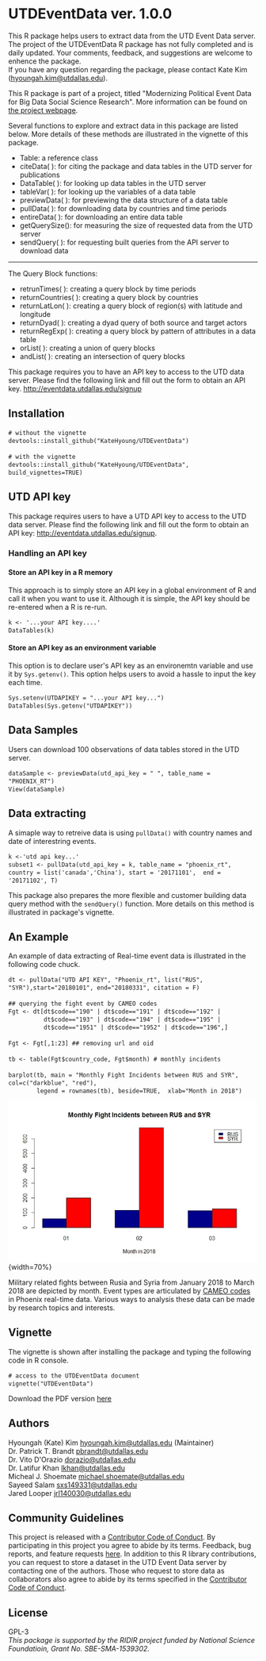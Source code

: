 # UTDEventData ver. 1.0.0

This R package helps users to extract data from the UTD Event Data server. The project of the UTDEventData R package has not fully completed and is daily updated. Your comments, feedback, and suggestions are welcome to enhence the package.   
If you have any question regarding the package, please contact Kate Kim (<hyoungah.kim@utdallas.edu>).

This R package is part of a project, titled "Modernizing Political Event Data for Big Data Social Science Research". More information can be found on [the project webpage](http://eventdata.utdallas.edu/data.html).

Several functions to explore and extract data in this package are listed below. More details of these methods are illustrated in the vignette of this package. 

- Table: a reference class 
- citeData( ): for citing the package and data tables in the UTD server for publications
- DataTable( ): for looking up data tables in the UTD server 
- tableVar( ): for looking up the variables of a data table
- previewData( ): for previewing the data structure of a data table
- pullData( ): for downloading data by countries and time periods 
- entireData( ): for downloading an entire data table
- getQuerySize(): for measuring the size of requested data from the UTD server
- sendQuery( ): for requesting built queries from the API server to download data

****
The Query Block functions:

- retrunTimes( ): creating a query block by time periods
- returnCountries( ): creating a query block by countries
- returnLatLon( ): creating a query block of region(s) with latitude and longitude
- returnDyad( ): creating a dyad query of both source and target actors
- returnRegExp( ): creating a query block by pattern of attributes in a data table
- orList( ): creating a union of query blocks 
- andList( ): creating an intersection of query blocks

This package requires you to have an API key to access to the UTD data server. Please find the following link and fill out the form to obtain an API key. 
<http://eventdata.utdallas.edu/signup>

## Installation

```
# without the vignette
devtools::install_github("KateHyoung/UTDEventData") 

# with the vignette
devtools::install_github("KateHyoung/UTDEventData", build_vignettes=TRUE)
```
## UTD API key
This package requires users to have a UTD API key to access to the UTD data server. Please find the following link and fill out the form to obtain an API key: <http://eventdata.utdallas.edu/signup>.

### Handling an API key
#### Store an API key in a R memory
This approach is to simply store an API key in a global environment of R and call it when you want to use it. Although it is simple, the API key should be re-entered when a R is re-run. 
```
k <- '...your API key....'
DataTables(k)
```

#### Store an API key as an environment variable 
This option is to declare user's API key as an environemtn variable and use it by `Sys.getenv()`. This option helps users to avoid a hassle to input the key each time. 
```
Sys.setenv(UTDAPIKEY = "...your API key...")
DataTables(Sys.getenv("UTDAPIKEY"))
```

## Data Samples
Users can download 100 observations of data tables stored in the UTD server.
```
dataSample <- previewData(utd_api_key = " ", table_name = "PHOENIX_RT")
View(dataSample)
```
## Data extracting 
A simaple way to retreive data is using `pullData()` with country names and date of interestring events. 
```
k <-'utd api key...'
subset1 <- pullData(utd_api_key = k, table_name = "phoenix_rt", country = list('canada','China'), start = '20171101',  end = '20171102', T)
```
This package also prepares the more flexible and customer building data query method with the `sendQuery()` function. More details on this method is illustrated in package's vignette. 

## An Example

An example of data extracting of Real-time event data is illustrated in the following code chuck.    

```
dt <- pullData("UTD API KEY", "Phoenix_rt", list("RUS", "SYR"),start="20180101", end="20180331", citation = F)

## querying the fight event by CAMEO codes
Fgt <- dt[dt$code=="190" | dt$code=="191" | dt$code=="192" |
          dt$code=="193" | dt$code=="194" | dt$code=="195" |
          dt$code=="1951" | dt$code=="1952" | dt$code=="196",]

Fgt <- Fgt[,1:23] ## removing url and oid

tb <- table(Fgt$country_code, Fgt$month) # monthly incidents

barplot(tb, main = "Monthly Fight Incidents between RUS and SYR", col=c("darkblue", "red"),
        legend = rownames(tb), beside=TRUE,  xlab="Month in 2018")
```

![](vignettes/figures/fig1.jpg){width=70%}

Military related fights between Rusia and Syria from January 2018 to March 2018 are depicted by month. Event types are articulated by [CAMEO codes](http://eventdata.parusanalytics.com/data.dir/cameo.html) in Phoenix real-time data. Various ways to analysis these data can be made by research topics and interests. 

## Vignette
The vignette is shown after installing the package and typing the following code in R console.

```
# access to the UTDEventData document 
vignette("UTDEventData")
```
Download the PDF version [here](https://github.com/KateHyoung/UTDEventData/raw/UTDEventData/UTDEventData.pdf)


## Authors  
Hyoungah (Kate) Kim <hyoungah.kim@utdallas.edu> (Maintainer)  
Dr. Patrick T. Brandt <pbrandt@utdallas.edu>  
Dr. Vito D'Orazio <dorazio@utdallas.edu>  
Dr. Latifur Khan <lkhan@utdallas.edu>  
Micheal J. Shoemate <michael.shoemate@utdallas.edu>   
Sayeed Salam <sxs149331@utdallas.edu>  
Jared Looper <jrl140030@utdallas.edu>    
 
 
## Community Guidelines
This project is released with a [Contributor Code of Conduct](CONDUCT.md). By participating in this project you agree to abide by its terms. Feedback, bug reports, and feature requests [here](hhttps://github.com/KateHyoung/UTDEventData/issues). In addition to this R library contributions, you can request to store a dataset in the UTD Event Data server by contacting one of the authors. Those who request to store data as collaborators also agree to abide by its terms specified in the [Contributor Code of Conduct](CONDUCT.md).


## License
GPL-3 <br/>
*This package is supported by the RIDIR project funded by National Science Foundatioin, Grant No. SBE-SMA-1539302.*
